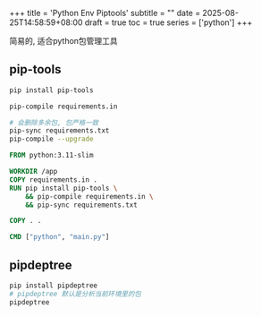 +++
title = 'Python Env Piptools'
subtitle = ""
date = 2025-08-25T14:58:59+08:00
draft = true
toc = true
series = ['python']
+++

简易的, 适合python包管理工具

## pip-tools

```bash
pip install pip-tools

pip-compile requirements.in

# 会删除多余包, 包严格一致
pip-sync requirements.txt
pip-compile --upgrade


```



```dockerfile
FROM python:3.11-slim

WORKDIR /app
COPY requirements.in .
RUN pip install pip-tools \
    && pip-compile requirements.in \
    && pip-sync requirements.txt

COPY . .

CMD ["python", "main.py"]

```

## pipdeptree

```bash
pip install pipdeptree
# pipdeptree 默认是分析当前环境里的包
pipdeptree
```

